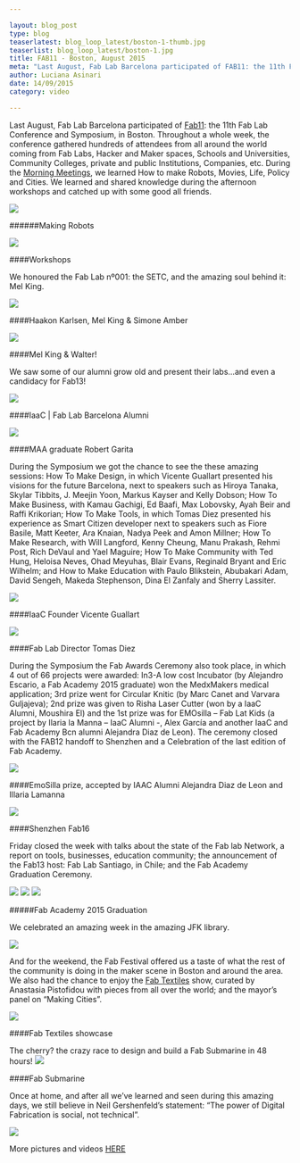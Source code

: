 ```yaml
---

layout: blog_post
type: blog
teaserlatest: blog_loop_latest/boston-1-thumb.jpg
teaserlist: blog_loop_latest/boston-1.jpg
title: FAB11 - Boston, August 2015
meta: "Last August, Fab Lab Barcelona participated of FAB11: the 11th Fab Lab Conference and Symposium, in Boston.Throughout a whole week, the conference gathered hundreds of attendees from all around the world coming from Fab Labs, Hacker and Maker spaces, Schools and Universities, Community Colleges, private and public Institutions, Companies, etc."
author: Luciana Asinari
date: 14/09/2015
category: video

---
```



Last August, Fab Lab Barcelona participated of <a target="_blank" href="http://www.fab11.org/"><u>Fab11</u></a>: the 11th Fab Lab Conference and Symposium, in Boston.
Throughout a whole week, the conference gathered hundreds of attendees from all around the world coming from Fab Labs, Hacker and Maker spaces, Schools and Universities, Community Colleges, private and public Institutions, Companies, etc.
During the <a target="_blank" href="http://www.fab11.org/photos-and-video/"><u>Morning Meetings</u></a>, we learned How to make Robots, Movies, Life, Policy and Cities. We learned and shared knowledge during the afternoon workshops and catched up with some good all friends.

<img src="{{site.baseurl}}{{ site.url }}/img/blog/blog_loop_latest/boston-2.jpg ">

######Making Robots


<img src="{{site.baseurl}}{{ site.url }}/img/blog/blog_loop_latest/boston-3.jpg ">

####Workshops


We honoured the Fab Lab nº001: the SETC, and the amazing soul behind it: Mel King.

<img src="{{site.baseurl}}{{ site.url }}/img/blog/blog_loop_latest/boston-4.jpg ">


####Haakon Karlsen, Mel King & Simone Amber


<img src="{{site.baseurl}}{{ site.url }}/img/blog/blog_loop_latest/boston-5.jpg ">


####Mel King & Walter!
 
 
We saw some of our alumni grow old and present their labs…and even a candidacy for Fab13!


<img src="{{site.baseurl}}{{ site.url }}/img/blog/blog_loop_latest/boston-6.jpg ">


####IaaC | Fab Lab Barcelona Alumni


<img src="{{site.baseurl}}{{ site.url }}/img/blog/blog_loop_latest/boston-7.jpg ">


####MAA graduate Robert Garita



During the Symposium we got the chance to see the these amazing sessions: How To Make Design, in which Vicente Guallart presented his visions for the future Barcelona, next to speakers such as Hiroya Tanaka, Skylar Tibbits, J. Meejin Yoon, Markus Kayser and Kelly Dobson; How To Make Business, with Kamau Gachigi, Ed Baafi, Max Lobovsky, Ayah Beir and Raffi Krikorian; How To Make Tools, in which Tomas Diez presented his experience as Smart Citizen developer next to speakers such as Fiore Basile, Matt Keeter, Ara Knaian, Nadya Peek and Amon Millner; How To Make Research, with Will Langford, Kenny Cheung, Manu Prakash, Rehmi Post, Rich DeVaul and Yael Maguire; How To Make Community with Ted Hung, Heloisa Neves, Ohad Meyuhas, Blair Evans, Reginald Bryant and Eric Wilhelm; and How to Make Education with Paulo Blikstein, Abubakari Adam, David Sengeh, Makeda Stephenson, Dina El Zanfaly and Sherry Lassiter.


<img src="{{site.baseurl}}{{ site.url }}/img/blog/blog_loop_latest/boston-8.jpg ">


####IaaC Founder Vicente Guallart


<img src="{{site.baseurl}}{{ site.url }}/img/blog/blog_loop_latest/boston-9.jpg ">


####Fab Lab Director Tomas Diez

 
During the Symposium the Fab Awards Ceremony also took place, in which 4 out of 66 projects were awarded: In3-A low cost Incubator (by Alejandro Escario, a Fab Academy 2015 graduate) won the MedxMakers medical application; 3rd prize went for Circular Knitic (by Marc Canet and Varvara Guljajeva); 2nd prize was given to Risha Laser Cutter (won by a IaaC Alumni, Moushira El) and the 1st prize was for EMOsilla – Fab Lat Kids (a project by Ilaria la Manna – IaaC Alumni -, Alex García and another IaaC and Fab Academy Bcn alumni Alejandra Diaz de Leon). The ceremony closed with the FAB12 handoff to Shenzhen and a Celebration of the last edition of Fab Academy.


<img src="{{site.baseurl}}{{ site.url }}/img/blog/blog_loop_latest/boston-10.jpg ">


####EmoSilla prize, accepted by IAAC Alumni Alejandra Diaz de Leon and Illaria Lamanna


<img src="{{site.baseurl}}{{ site.url }}/img/blog/blog_loop_latest/boston-11.jpg ">


####Shenzhen Fab16


Friday closed the week with talks about the state of the Fab lab Network, a report on tools, businesses, education community; the announcement of the Fab13 host: Fab Lab Santiago, in Chile; and the Fab Academy Graduation Ceremony.


<img src="{{site.baseurl}}{{ site.url }}/img/blog/blog_loop_latest/boston-12.jpg ">
<img src="{{site.baseurl}}{{ site.url }}/img/blog/blog_loop_latest/boston-13.jpg ">
<img src="{{site.baseurl}}{{ site.url }}/img/blog/blog_loop_latest/boston-14.jpg ">


#####Fab Academy 2015 Graduation


 
We celebrated an amazing week in the amazing JFK library.


<img src="{{site.baseurl}}{{ site.url }}/img/blog/blog_loop_latest/boston-15.jpg ">


And for the weekend, the Fab Festival offered us a taste of what the rest of the community is doing in the maker scene in Boston and around the area. We also had the chance to enjoy the <a target="_blank" href="http://www.fab11.org/fab-textiles/"><u>Fab Textiles</u></a>  show, curated by Anastasia Pistofidou with pieces from all over the world; and the mayor’s panel on “Making Cities”.

<img src="{{site.baseurl}}{{ site.url }}/img/blog/blog_loop_latest/boston-16.jpg ">


####Fab Textiles showcase


The cherry? the crazy race to design and build a Fab Submarine in 48 hours!
<img src="{{site.baseurl}}{{ site.url }}/img/blog/blog_loop_latest/boston-17.jpg ">


####Fab Submarine


Once at home, and after all we’ve learned and seen during this amazing days, we still believe in Neil Gershenfeld’s statement: “The power of Digital Fabrication is social, not technical”.

<img src="{{site.baseurl}}{{ site.url }}/img/blog/blog_loop_latest/boston-18.jpg ">


More pictures and videos <a target="_blank" href="http://www.fab11.org/photos-and-video/"><u>HERE</u></a>    


